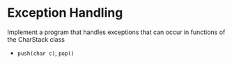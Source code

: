 # Exception Handling

Implement a program that handles exceptions that can occur in functions of the CharStack class

- `push(char c)`, `pop()`
